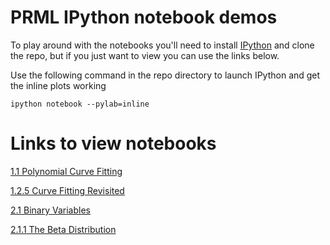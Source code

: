 PRML IPython notebook demos
===========================

To play around with the notebooks you'll need to install [IPython](http://ipython.org/notebook.html)
and clone the repo, but if you just want to view you can use the links below.

Use the following command in the repo directory to launch IPython and get the inline plots working

    ipython notebook --pylab=inline
    
Links to view notebooks
=======================

[1.1 Polynomial Curve Fitting](http://nbviewer.ipython.org/url/jamt9000.github.io/prml/1.1-polycurve.ipynb)

[1.2.5 Curve Fitting Revisited](http://nbviewer.ipython.org/url/jamt9000.github.io/prml/1.2.5-curve-fitting-revisited.ipynb)

[2.1 Binary Variables](http://nbviewer.ipython.org/url/jamt9000.github.io/prml/2.1-binary-variables.ipynb)

[2.1.1 The Beta Distribution](http://nbviewer.ipython.org/url/jamt9000.github.io/prml/2.1.1-beta-distribution.ipynb)
